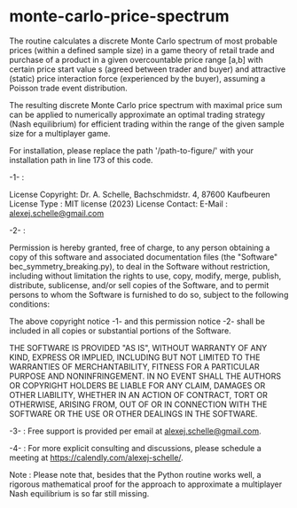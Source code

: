# monte-carlo-price-spectrum

The routine calculates a discrete Monte Carlo spectrum of most probable prices (within a defined sample size) in a game theory of retail trade and purchase of a product in a given overcountable price range [a,b] with certain price start value s (agreed between trader and buyer) and attractive (static) price interaction force (experienced by the buyer), assuming a Poisson trade event distribution. 

The resulting discrete Monte Carlo price spectrum with maximal price sum can be applied to numerically approximate an optimal trading strategy (Nash equilibrium) for efficient trading within the range of the given sample size for a multiplayer game.  

For installation, please replace the path '/path-to-figure/' with your installation path in line 173 of this code.

-1- :
 
  License Copyright:  Dr. A. Schelle, Bachschmidstr. 4, 87600 Kaufbeuren 
  License Type :      MIT license (2023)
  License Contact:    E-Mail : alexej.schelle@gmail.com
 
-2- : 

  Permission is hereby granted, free of charge, to any person obtaining a copy of this software and associated documentation files 
  (the "Software" bec_symmetry_breaking.py), to deal in the Software without restriction, including without limitation the rights to use, 
  copy, modify, merge, publish, distribute, sublicense, and/or sell copies of the Software, and to permit persons to whom the Software is 
  furnished to do so, subject to the following conditions:
 
  The above copyright notice -1- and this permission notice -2- shall be included in all copies or substantial portions of the Software.
 
  THE SOFTWARE IS PROVIDED "AS IS", WITHOUT WARRANTY OF ANY KIND, EXPRESS OR IMPLIED, INCLUDING BUT NOT LIMITED TO THE WARRANTIES OF MERCHANTABILITY, 
  FITNESS FOR A PARTICULAR PURPOSE AND NONINFRINGEMENT. IN NO EVENT SHALL THE AUTHORS OR COPYRIGHT HOLDERS BE LIABLE FOR ANY CLAIM, DAMAGES OR 
  OTHER LIABILITY, WHETHER IN AN ACTION OF CONTRACT, TORT OR OTHERWISE, ARISING FROM, OUT OF OR IN CONNECTION WITH THE SOFTWARE OR THE USE OR OTHER       DEALINGS IN THE SOFTWARE.

-3- : Free support is provided per email at alexej.schelle@gmail.com. 
   
-4- : For more explicit consulting and discussions, please schedule a meeting at https://calendly.com/alexej-schelle/.  

Note : Please note that, besides that the Python routine works well, a rigorous mathematical proof for the approach to approximate a multiplayer Nash equilibrium is so far still missing.
